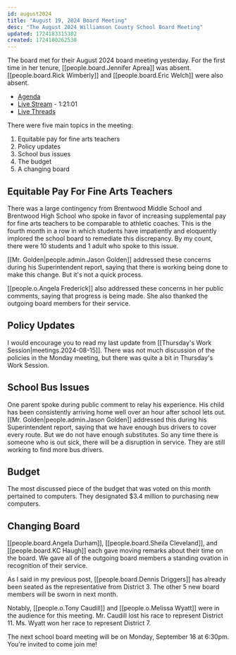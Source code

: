 ```yaml
---
id: august2024
title: "August 19, 2024 Board Meeting"
desc: "The August 2024 Williamson County School Board Meeting"
updated: 1724183315302
created: 1724180262538
---
```


The board met for their August 2024 board meeting yesterday. For the first time in her tenure, [[people.board.Jennifer Aprea]] was absent. [[people.board.Rick Wimberly]] and [[people.board.Eric Welch]] were also absent.

- [Agenda](https://meeting.boeconnect.net/Public/Agenda/566?meeting=650356)
- [Live Stream](https://www.youtube.com/live/_75NKjH_rvI) - 1:21:01
- [Live Threads](https://www.threads.net/@murribu/post/C-3rENFJM-1)

There were five main topics in the meeting:

1. Equitable pay for fine arts teachers
1. Policy updates
1. School bus issues
1. The budget
1. A changing board

## Equitable Pay For Fine Arts Teachers

There was a large contingency from Brentwood Middle School and Brentwood High School who spoke in favor of increasing supplemental pay for fine arts teachers to be comparable to athletic coaches. This is the fourth month in a row in which students have impatiently and eloquently implored the school board to remediate this discrepancy. By my count, there were 10 students and 1 adult who spoke to this issue.

[[Mr. Golden|people.admin.Jason Golden]] addressed these concerns during his Superintendent report, saying that there is working being done to make this change. But it's not a quick process.

[[people.o.Angela Frederick]] also addressed these concerns in her public comments, saying that progress is being made. She also thanked the outgoing board members for their service.

## Policy Updates

I would encourage you to read my last update from [[Thursday's Work Session|meetings.2024-08-15]]. There was not much discussion of the policies in the Monday meeting, but there was quite a bit in Thursday's Work Session.

## School Bus Issues

One parent spoke during public comment to relay his experience. His child has been consistently arriving home well over an hour after school lets out. [[Mr. Golden|people.admin.Jason Golden]] addressed this during his Superintendent report, saying that we have enough bus drivers to cover every route. But we do not have enough substitutes. So any time there is someone who is out sick, there will be a disruption in service. They are still working to find more bus drivers.

## Budget

The most discussed piece of the budget that was voted on this month pertained to computers. They designated $3.4 million to purchasing new computers.

## Changing Board

[[people.board.Angela Durham]], [[people.board.Sheila Cleveland]], and [[people.board.KC Haugh]] each gave moving remarks about their time on the board. We gave all of the outgoing board members a standing ovation in recognition of their service.

As I said in my previous post, [[people.board.Dennis Driggers]] has already been seated as the representative from District 3. The other 5 new board members will be sworn in next month.

Notably, [[people.o.Tony Caudill]] and [[people.o.Melissa Wyatt]] were in the audience for this meeting. Mr. Caudill lost his race to represent District 11. Ms. Wyatt won her race to represent District 7.

The next school board meeting will be on Monday, September 16 at 6:30pm. You're invited to come join me!
